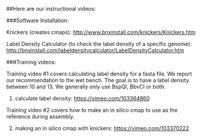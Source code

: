 ##Here are our instructional videos: 

###Software Installation:

Knickers (creates cmaps): http://www.bnxinstall.com/knickers/Knickers.htm

Label Density Calculator (to check the label density of a specific genome): http://bnxinstall.com/labeldensitycalculator/LabelDensityCalculator.htm

###Training videos: 

Training video #1 covers calculating label density for a fasta file. We report our recommendation to the wet bench. The goal is to have a label density between 10 and 13. We generally only use BspQI, BbvCI or both.

1) calculate label density: https://vimeo.com/103364860

Training video #2 covers how to make an in silico cmap to use as the reference during assembly.

2) making an in silico cmap with knickers: https://vimeo.com/103370222